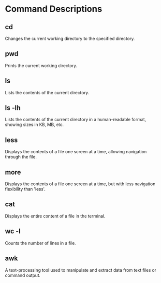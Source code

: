 # Command Descriptions

## cd
Changes the current working directory to the specified directory.

## pwd
Prints the current working directory.

## ls
Lists the contents of the current directory.

## ls -lh
Lists the contents of the current directory in a human-readable format, showing sizes in KB, MB, etc.

## less
Displays the contents of a file one screen at a time, allowing navigation through the file.

## more
Displays the contents of a file one screen at a time, but with less navigation flexibility than 'less'.

## cat
Displays the entire content of a file in the terminal.

## wc -l
Counts the number of lines in a file.

## awk
A text-processing tool used to manipulate and extract data from text files or command output.

